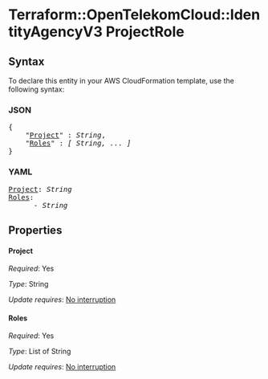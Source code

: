 # Terraform::OpenTelekomCloud::IdentityAgencyV3 ProjectRole

## Syntax

To declare this entity in your AWS CloudFormation template, use the following syntax:

### JSON

<pre>
{
    "<a href="#project" title="Project">Project</a>" : <i>String</i>,
    "<a href="#roles" title="Roles">Roles</a>" : <i>[ String, ... ]</i>
}
</pre>

### YAML

<pre>
<a href="#project" title="Project">Project</a>: <i>String</i>
<a href="#roles" title="Roles">Roles</a>: <i>
      - String</i>
</pre>

## Properties

#### Project

_Required_: Yes

_Type_: String

_Update requires_: [No interruption](https://docs.aws.amazon.com/AWSCloudFormation/latest/UserGuide/using-cfn-updating-stacks-update-behaviors.html#update-no-interrupt)

#### Roles

_Required_: Yes

_Type_: List of String

_Update requires_: [No interruption](https://docs.aws.amazon.com/AWSCloudFormation/latest/UserGuide/using-cfn-updating-stacks-update-behaviors.html#update-no-interrupt)

